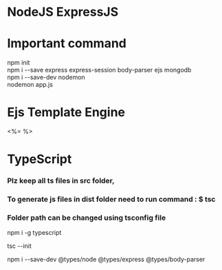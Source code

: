 # NodeJS ExpressJS 

# Important command

npm init <br />
npm i --save express express-session body-parser ejs mongodb  <br />
npm i --save-dev nodemon <br />
nodemon app.js <br />


# Ejs Template Engine 

<%= %> <br />

# TypeScript 

### Plz keep all ts files in src folder,
### To generate js files in dist folder need to run command : $ tsc
### Folder path can be changed using tsconfig file

npm i -g typescript

tsc --init

npm i --save-dev @types/node @types/express @types/body-parser

